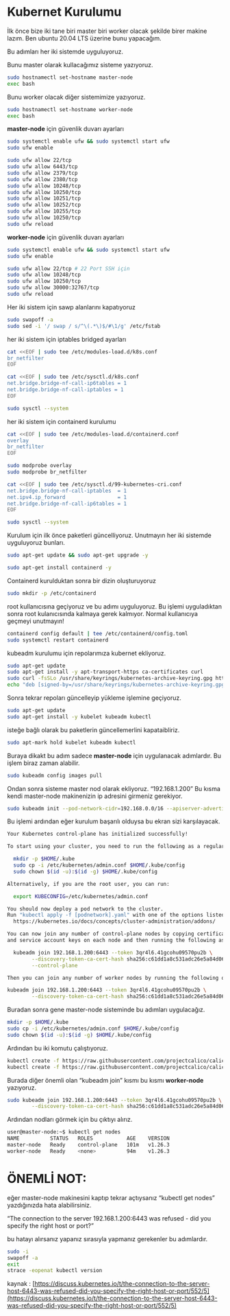 # Kubernet Kurulumu

İlk önce bize iki tane biri master biri worker olacak şekilde birer makine lazım. Ben ubuntu 20.04 LTS üzerine bunu yapacağım.

Bu adımları her iki sistemde uyguluyoruz.

Bunu master olarak kullacağımız sisteme yazıyoruz.

```bash
sudo hostnamectl set-hostname master-node
exec bash
```

Bunu worker olacak diğer sistemimize yazıyoruz.

```bash
sudo hostnamectl set-hostname worker-node
exec bash
```

**master-node** için güvenlik duvarı ayarları

```bash
sudo systemctl enable ufw && sudo systemctl start ufw
sudo ufw enable

sudo ufw allow 22/tcp
sudo ufw allow 6443/tcp
sudo ufw allow 2379/tcp
sudo ufw allow 2380/tcp
sudo ufw allow 10248/tcp
sudo ufw allow 10250/tcp
sudo ufw allow 10251/tcp
sudo ufw allow 10252/tcp
sudo ufw allow 10255/tcp
sudo ufw allow 10250/tcp
sudo ufw reload
```

**worker-node** için güvenlik duvarı ayarları

```bash
sudo systemctl enable ufw && sudo systemctl start ufw
sudo ufw enable

sudo ufw allow 22/tcp # 22 Port SSH için
sudo ufw allow 10248/tcp
sudo ufw allow 10250/tcp
sudo ufw allow 30000:32767/tcp
sudo ufw reload
```

Her iki sistem için sawp alanlarını kapatıyoruz

```bash
sudo swapoff -a
sudo sed -i '/ swap / s/^\(.*\)$/#\1/g' /etc/fstab
```

her iki sistem için iptables bridged ayarları

```bash
cat <<EOF | sudo tee /etc/modules-load.d/k8s.conf
br_netfilter
EOF

cat <<EOF | sudo tee /etc/sysctl.d/k8s.conf
net.bridge.bridge-nf-call-ip6tables = 1
net.bridge.bridge-nf-call-iptables = 1
EOF

sudo sysctl --system
```

her iki sistem için containerd kurulumu

```bash
cat <<EOF | sudo tee /etc/modules-load.d/containerd.conf
overlay
br_netfilter
EOF
```

```bash
sudo modprobe overlay
sudo modprobe br_netfilter
```

```bash
cat <<EOF | sudo tee /etc/sysctl.d/99-kubernetes-cri.conf
net.bridge.bridge-nf-call-iptables  = 1
net.ipv4.ip_forward                 = 1
net.bridge.bridge-nf-call-ip6tables = 1
EOF

sudo sysctl --system
```

Kurulum için ilk önce paketleri güncelliyoruz. Unutmayın her iki sistemde uyguluyoruz bunları.

```bash
sudo apt-get update && sudo apt-get upgrade -y
```

```bash
sudo apt-get install containerd -y
```

Containerd kurulduktan sonra bir dizin oluşturuyoruz

```bash
sudo mkdir -p /etc/containerd
```

root kullanıcısına geçiyoruz ve bu adımı uyguluyoruz. Bu işlemi uyguladıktan sonra root kulanıcısında kalmaya gerek kalmıyor. Normal kullanıcıya geçmeyi unutmayın!

```bash
containerd config default | tee /etc/containerd/config.toml
sudo systemctl restart containerd

```

kubeadm kurulumu için repolarımıza kubernet ekliyoruz.

```bash
sudo apt-get update
sudo apt-get install -y apt-transport-https ca-certificates curl
sudo curl -fsSLo /usr/share/keyrings/kubernetes-archive-keyring.gpg https://packages.cloud.google.com/apt/doc/apt-key.gpg
echo "deb [signed-by=/usr/share/keyrings/kubernetes-archive-keyring.gpg] https://apt.kubernetes.io/ kubernetes-xenial main" | sudo tee /etc/apt/sources.list.d/kubernetes.list
```

Sonra tekrar repoları güncelleyip yükleme işlemine geçiyoruz.

```bash
sudo apt-get update
sudo apt-get install -y kubelet kubeadm kubectl
```

isteğe bağlı olarak bu paketlerin güncellemerlini kapataibliriz. 

```bash
sudo apt-mark hold kubelet kubeadm kubectl
```

Buraya dikakt bu adım sadece **master-node** için uygulanacak adımlardır. Bu işlem biraz zaman alabilir.

```bash
sudo kubeadm config images pull
```

Ondan sonra sisteme master nod olarak ekliyoruz. “192.168.1.200” Bu kısma kendi master-node makinenizin ip adresini girmeniz gerekiyor.

```bash
sudo kubeadm init --pod-network-cidr=192.168.0.0/16 --apiserver-advertise-address=192.168.1.200 --control-plane-endpoint=192.168.1.200
```

Bu işlemi ardından eğer kurulum başarılı olduysa bu ekran sizi karşılayacak. 

```bash
Your Kubernetes control-plane has initialized successfully!

To start using your cluster, you need to run the following as a regular user:

  mkdir -p $HOME/.kube
  sudo cp -i /etc/kubernetes/admin.conf $HOME/.kube/config
  sudo chown $(id -u):$(id -g) $HOME/.kube/config

Alternatively, if you are the root user, you can run:

  export KUBECONFIG=/etc/kubernetes/admin.conf

You should now deploy a pod network to the cluster.
Run "kubectl apply -f [podnetwork].yaml" with one of the options listed at:
  https://kubernetes.io/docs/concepts/cluster-administration/addons/

You can now join any number of control-plane nodes by copying certificate authorities
and service account keys on each node and then running the following as root:

  kubeadm join 192.168.1.200:6443 --token 3qr4l6.41gcohu09570pu2b \
        --discovery-token-ca-cert-hash sha256:c61dd1a8c531adc26e5a84d066cc02a320ce9f90069ba4d502428abe07acc43a \
        --control-plane

Then you can join any number of worker nodes by running the following on each as root:

kubeadm join 192.168.1.200:6443 --token 3qr4l6.41gcohu09570pu2b \
        --discovery-token-ca-cert-hash sha256:c61dd1a8c531adc26e5a84d066cc02a320ce9f90069ba4d502428abe07acc43a
```

Buradan sonra gene master-node sisteminde bu adımları uygulacağız.

```bash
mkdir -p $HOME/.kube
sudo cp -i /etc/kubernetes/admin.conf $HOME/.kube/config
sudo chown $(id -u):$(id -g) $HOME/.kube/config
```

Ardından bu iki komutu çalıştıyoruz.

```bash
kubectl create -f https://raw.githubusercontent.com/projectcalico/calico/v3.25.0/manifests/tigera-operator.yaml
kubectl create -f https://raw.githubusercontent.com/projectcalico/calico/v3.25.0/manifests/custom-resources.yaml
```

Burada diğer önemli olan “kubeadm join” kısmı bu kısmı **worker-node** yazıyoruz.

```bash
sudo kubeadm join 192.168.1.200:6443 --token 3qr4l6.41gcohu09570pu2b \
        --discovery-token-ca-cert-hash sha256:c61dd1a8c531adc26e5a84d066cc02a320ce9f90069ba4d502428abe07acc43a
```

Ardından nodları görmek için bu çıktıyı alırız.

```bash
user@master-node:~$ kubectl get nodes
NAME          STATUS   ROLES           AGE    VERSION
master-node   Ready    control-plane   101m   v1.26.3
worker-node   Ready    <none>          94m    v1.26.3
```

# **ÖNEMLİ NOT:**

eğer master-node makinesini kaptıp tekrar açtıysanız “kubectl get nodes” yazdığınızda hata alabilirsiniz.

“The connection to the server 192.168.1.200:6443 was refused - did you specify the right host or port?”

bu hatayı alırsanız yapanız sırasıyla yapmanız gerekenler bu adımlardır.

```bash
sudo -i
swapoff -a
exit
strace -eopenat kubectl version
```

kaynak : [https://discuss.kubernetes.io/t/the-connection-to-the-server-host-6443-was-refused-did-you-specify-the-right-host-or-port/552/5](https://discuss.kubernetes.io/t/the-connection-to-the-server-host-6443-was-refused-did-you-specify-the-right-host-or-port/552/5)
